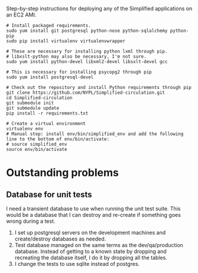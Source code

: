 Step-by-step instructions for deploying any of the Simplified applications on an EC2 AMI.

```
# Install packaged requirements.
sudo yum install git postgresql python-nose python-sqlalchemy python-pip 
sudo pip install virtualenv virtualenvwrapper

# These are necessary for installing python lxml through pip.
# libxslt-python may also be necessary, I'm not sure.
sudo yum install python-devel libxml2-devel libsxlt-devel gcc

# This is necessary for installing psycopg2 through pip
sudo yum install postgresql-devel

# Check out the repository and install Python requirements through pip
git clone https://github.com/NYPL/Simplified-circulation.git
cd Simplified-circulation
git submodule init
git submodule update
pip install -r requirements.txt

# Create a virtual environment
virtualenv env
# Manual step: install env/bin/simplified_env and add the following line to the bottom of env/bin/activate:
# source simplified_env
source env/bin/activate
```

# Outstanding problems

## Database for unit tests

I need a transient database to use when running the unit test suite. This would be a database that I can destroy and re-create if something goes wrong during a test.

1. I set up postgresql servers on the development machines and create/destroy databases as needed.
2. Test database managed on the same terms as the dev/qa/production database. Instead of getting to a known state by dropping and recreating the database itself, I do it by dropping all the tables.
3. I change the tests to use sqlite instead of postgres.